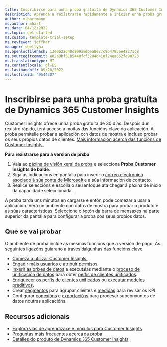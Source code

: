 ```yaml
---
title: Inscribirse para unha proba gratuíta de Dynamics 365 Customer Insights
description: Aprenda a rexistrarse rapidamente e iniciar unha proba gratuíta de Customer Insights. Explore a aplicación e busque recursos de aprendizaxe adicionais.
author: m-hartmann
ms.author: mhart
ms.date: 04/12/2022
ms.topic: get-started
ms.custom: template-trial-setup
ms.reviewer: jeffhar
manager: shellyha
ms.openlocfilehash: 13e0b22d40d909abdbea8e77c9b4795ee42271c8
ms.sourcegitcommit: e02a0bf51b5440fcf3284d410f24ea652fe90723
ms.translationtype: MT
ms.contentlocale: gl-ES
ms.lasthandoff: 09/20/2022
ms.locfileid: "9544307"
---
```

# <a name="sign-up-for-a-free-dynamics-365-customer-insights-trial"></a>Inscribirse para unha proba gratuíta de Dynamics 365 Customer Insights

Customer Insights ofrece unha proba gratuíta de 30 días. Despois dun rexistro rápido, terá acceso a moitas das funcións clave da aplicación. A proba permítelle probar a aplicación con datos de mostra e incluso probar os seus propios datos de clientes. [Máis información acerca das funcións de Customer Insights.](overview.md)

**Para rexistrarse para a versión de proba**:

1. Vaia ao [páxina de visión xeral da proba](https://dynamics.microsoft.com/ai/customer-insights/) e selecciona **Proba Customer Insights de balde**.
1. Siga as indicacións en pantalla para inserir o [correo electrónico asociado á súa conta de Microsoft](https://support.microsoft.com/windows/what-is-a-microsoft-account-4a7c48e9-ff5a-e9c6-5a5c-1a57d66c3bfa) e a súa información de contacto.
1. Realice seleccións e escolla o seu enfoque ata chegar á páxina de inicio da capacidade seleccionada.

A proba tarda uns minutos en cargarse e entón pode comezar a usar a aplicación. Verá un ambiente con datos de mostra para probar o produto e as súas características. Seleccione o botón da barra de mensaxes na parte superior da pantalla para configurar a proba cos seus propios datos.

## <a name="what-to-try"></a>Que se vai probar

O ambiente de proba inclúe as mesmas funcións que a versión de pago. As seguintes ligazóns guiarano a través dalgunhas das funcións clave.

- [Comeza a utilizar Customer Insights.](get-started.md)
- [Engadir máis usuarios e atribuír permisos.](permissions.md)
- [Inxerir as orixes de datos](data-sources.md) e executalas mediante o [proceso de unificación de datos](data-unification.md) para obter [perfís de clientes unificados](customer-profiles.md).
- [Enriquecer os perfís de clientes unificados](enrichment-hub.md) ou [executar modelos preditivos](predictions-overview.md).
- Crear [segmentos](segments.md) para agrupar clientes e [medidas](measures.md) para revisar os KPI.
- Configurar [conexións](connections.md) e [exportacións](export-destinations.md) para procesar subconxuntos de datos noutras aplicacións.

## <a name="additional-resources"></a>Recursos adicionais

- [Explora vías de aprendizaxe e módulos para Customer Insights](/training/browse/?products=dynamics-cust-insights)
- [Preguntas máis frecuentes acerca da proba](trial-faq.md)
- [Detalles do produto de Dynamics 365 Customer Insights](https://dynamics.microsoft.com/ai/customer-insights/)
